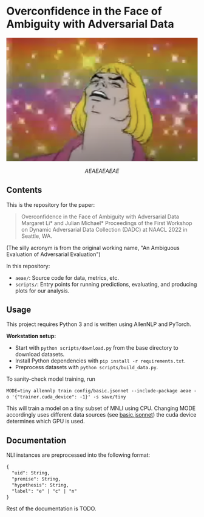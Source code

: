 # Overconfidence in the Face of Ambiguity with Adversarial Data

![AEAEAEAEAE](assets/aeae.png)
<div align="center"><em>AEAEAEAEAE</em></div>

## Contents

This is the repository for the paper:
> Overconfidence in the Face of Ambiguity with Adversarial Data
> Margaret Li\* and Julian Michael\*
> Proceedings of the First Workshop on Dynamic Adversarial Data Collection (DADC) at NAACL 2022 in Seattle, WA.

(The silly acronym is from the original working name, "An Ambiguous Evaluation of Adversarial Evaluation")

In this repository:
* `aeae/`: Source code for data, metrics, etc.
* `scripts/`: Entry points for running predictions, evaluating, and producing plots for our analysis.

## Usage

This project requires Python 3 and is written using AllenNLP and PyTorch.

**Workstation setup:**
* Start with `python scripts/download.py` from the base directory to download
datasets.
* Install Python dependencies with `pip install -r requirements.txt`.
* Preprocess datasets with `python scripts/build_data.py`.

To sanity-check model training, run
```
MODE=tiny allennlp train config/basic.jsonnet --include-package aeae -o '{"trainer.cuda_device": -1}' -s save/tiny
```
This will train a model on a tiny subset of MNLI using CPU. Changing MODE accordingly uses
different data sources (see [basic.jsonnet](config/basic.jsonnet)) the cuda device determines 
which GPU is used.

## Documentation

NLI instances are preprocessed into the following format:
```
{
  "uid": String,
  "premise": String,
  "hypothesis": String,
  "label": "e" | "c" | "n"
}
```

Rest of the documentation is TODO.
